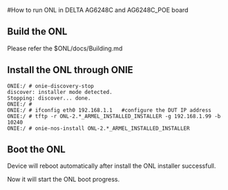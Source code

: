 #How to run ONL in DELTA AG6248C and AG6248C_POE board

Build the ONL
--------------------------------------------------------------------------
Please refer the $ONL/docs/Building.md

Install the ONL through ONIE
--------------------------------------------------------------------------
```
ONIE:/ # onie-discovery-stop 
discover: installer mode detected.
Stopping: discover... done.
ONIE:/ # 
ONIE:/ # ifconfig eth0 192.168.1.1   #configure the DUT IP address
ONIE:/ # tftp -r ONL-2.*_ARMEL_INSTALLED_INSTALLER -g 192.168.1.99 -b 10240
ONIE:/ # onie-nos-install ONL-2.*_ARMEL_INSTALLED_INSTALLER
```
Boot the ONL
--------------------------------------------------------------------------
Device will reboot automatically after install the ONL installer successfull.

Now it will start the ONL boot progress.
